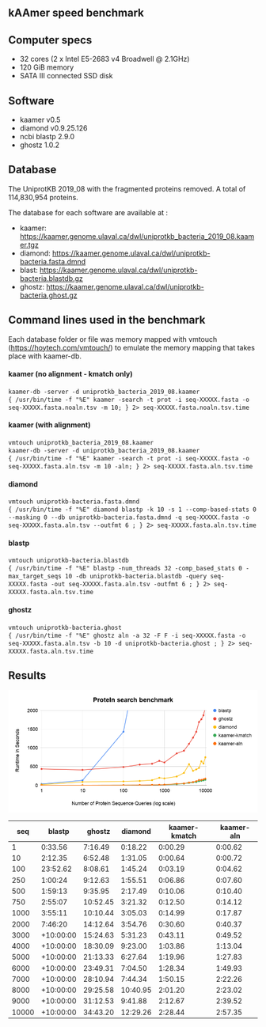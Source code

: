 ## kAAmer speed benchmark

## Computer specs

* 32 cores (2 x Intel E5-2683 v4 Broadwell @ 2.1GHz)
* 120 GiB memory
* SATA III connected SSD disk


## Software

* kaamer v0.5
* diamond v0.9.25.126
* ncbi blastp 2.9.0
* ghostz 1.0.2

## Database

The UniprotKB 2019_08 with the fragmented proteins removed.
A total of 114,830,954 proteins.

The database for each software are available at : 
* kaamer: https://kaamer.genome.ulaval.ca/dwl/uniprotkb_bacteria_2019_08.kaamer.tgz
* diamond: https://kaamer.genome.ulaval.ca/dwl/uniprotkb-bacteria.fasta.dmnd
* blast: https://kaamer.genome.ulaval.ca/dwl/uniprotkb-bacteria.blastdb.gz
* ghostz: https://kaamer.genome.ulaval.ca/dwl/uniprotkb-bacteria.ghost.gz


## Command lines used in the benchmark

Each database folder or file was memory mapped with vmtouch (https://hoytech.com/vmtouch/) to
emulate the memory mapping that takes place with kaamer-db.

#### kaamer (no alignment - kmatch only)

``` shell
kaamer-db -server -d uniprotkb_bacteria_2019_08.kaamer
{ /usr/bin/time -f "%E" kaamer -search -t prot -i seq-XXXXX.fasta -o seq-XXXXX.fasta.noaln.tsv -m 10; } 2> seq-XXXXX.fasta.noaln.tsv.time
```

#### kaamer (with alignment)

``` shell
vmtouch uniprotkb_bacteria_2019_08.kaamer
kaamer-db -server -d uniprotkb_bacteria_2019_08.kaamer
{ /usr/bin/time -f "%E" kaamer -search -t prot -i seq-XXXXX.fasta -o seq-XXXXX.fasta.aln.tsv -m 10 -aln; } 2> seq-XXXXX.fasta.aln.tsv.time
```

#### diamond

``` shell
vmtouch uniprotkb-bacteria.fasta.dmnd
{ /usr/bin/time -f "%E" diamond blastp -k 10 -s 1 --comp-based-stats 0 --masking 0 --db uniprotkb-bacteria.fasta.dmnd -q seq-XXXXX.fasta -o seq-XXXXX.fasta.aln.tsv --outfmt 6 ; } 2> seq-XXXXX.fasta.aln.tsv.time 
```

#### blastp

``` shell
vmtouch uniprotkb-bacteria.blastdb
{ /usr/bin/time -f "%E" blastp -num_threads 32 -comp_based_stats 0 -max_target_seqs 10 -db uniprotkb-bacteria.blastdb -query seq-XXXXX.fasta -out seq-XXXXX.fasta.aln.tsv -outfmt 6 ; } 2> seq-XXXXX.fasta.aln.tsv.time
```

#### ghostz

``` shell
vmtouch uniprotkb-bacteria.ghost
{ /usr/bin/time -f "%E" ghostz aln -a 32 -F F -i seq-XXXXX.fasta -o seq-XXXXX.fasta.aln.tsv -b 10 -d uniprotkb-bacteria.ghost ; } 2> seq-XXXXX.fasta.aln.tsv.time
```


## Results


![benchmark_plot](./results/protein_search_benchmark.png)


| seq                    | blastp         | ghostz         | diamond       | kaamer-kmatch  | kaamer-aln     |
|------------------------|----------------|----------------|---------------|----------------|----------------|
| 1                      | 0:33.56        | 7:16.49        | 0:18.22       | 0:00.29        | 0:00.62        |
| 10                     | 2:12.35        | 6:52.48        | 1:31.05       | 0:00.64        | 0:00.72        |
| 100                    | 23:52.62       | 8:08.61        | 1:45.24       | 0:03.19        | 0:04.62        |
| 250                    | 1:00:24        | 9:12.63        | 1:55.51       | 0:06.86        | 0:07.60        |
| 500                    | 1:59:13        | 9:35.95        | 2:17.49       | 0:10.06        | 0:10.40        |
| 750                    | 2:55:07        | 10:52.45       | 3:21.32       | 0:12.50        | 0:14.12        |
| 1000                   | 3:55:11        | 10:10.44       | 3:05.03       | 0:14.99        | 0:17.87        |
| 2000                   | 7:46:20        | 14:12.64       | 3:54.76       | 0:30.60        | 0:40.37        |
| 3000                   | +10:00:00       | 15:24.63       | 5:31.23       | 0:43.11        | 0:49.52        |
| 4000                   | +10:00:00       | 18:30.09       | 9:23.00       | 1:03.86        | 1:13.04        |
| 5000                   | +10:00:00       | 21:13.33       | 6:27.64       | 1:19.96        | 1:27.83        |
| 6000                   | +10:00:00       | 23:49.31       | 7:04.50       | 1:28.34        | 1:49.93        |
| 7000                   | +10:00:00       | 28:10.94       | 7:44.34       | 1:50.15        | 2:22.26        |
| 8000                   | +10:00:00       | 29:25.58       | 10:40.95      | 2:01.20        | 2:23.02        |
| 9000                   | +10:00:00       | 31:12.53       | 9:41.88       | 2:12.67        | 2:39.52        |
| 10000                  | +10:00:00       | 34:43.20       | 12:29.26      | 2:28.44        | 2:57.35        |


